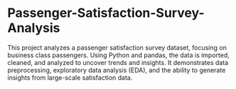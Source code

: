 # Passenger-Satisfaction-Survey-Analysis
This project analyzes a passenger satisfaction survey dataset, focusing on business class passengers. Using Python and pandas, the data is imported, cleaned, and analyzed to uncover trends and insights. It demonstrates data preprocessing, exploratory data analysis (EDA), and the ability to generate insights from large-scale satisfaction data.
